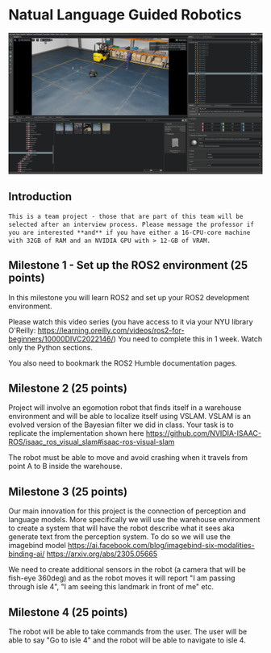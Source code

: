 # Natual Language Guided Robotics

![](images/nl-guided-robot.png)

## Introduction

```{note}
This is a team project - those that are part of this team will be selected after an interview process. Please message the professor if you are interested **and** if you have either a 16-CPU-core machine with 32GB of RAM and an NVIDIA GPU with > 12-GB of VRAM.  
```

## Milestone 1 - Set up the ROS2 environment (25 points)

In this milestone you will learn ROS2 and set up your ROS2 development environment.  

Please watch this video series (you have access to it via your NYU library O'Reilly: https://learning.oreilly.com/videos/ros2-for-beginners/10000DIVC2022146/) You need to complete this in 1 week.  Watch only the Python sections. 

You also need to bookmark the ROS2 Humble documentation pages.


## Milestone 2 (25 points)
Project will involve an egomotion robot that finds itself in a warehouse environment and will be able to localize itself using VSLAM. VSLAM is an evolved version of the Bayesian filter we did in class. Your task is to replicate the implementation shown here  https://github.com/NVIDIA-ISAAC-ROS/isaac_ros_visual_slam#isaac-ros-visual-slam 

The robot must be able to move and avoid crashing when it travels from point A to B inside the warehouse. 

## Milestone 3 (25 points)

Our main innovation for this project is the connection of perception and language models. More specifically we will use the warehouse environment to create a system that will have the robot describe what it sees aka generate text from the perception system. To do so we will use the imagebind model  https://ai.facebook.com/blog/imagebind-six-modalities-binding-ai/ https://arxiv.org/abs/2305.05665 

We need to create additional sensors in the robot (a camera that will be fish-eye 360deg) and as the robot moves it will report "I am passing through isle 4", "I am seeing this landmark in front of me" etc.  

## Milestone 4 (25 points)

The robot will be able to take commands from the user. The user will be able to say "Go to isle 4" and the robot will be able to navigate to isle 4.

